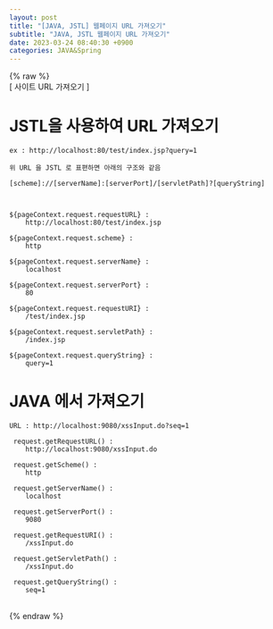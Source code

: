 ```yaml
---  
layout: post  
title: "[JAVA, JSTL] 웹페이지 URL 가져오기"  
subtitle: "JAVA, JSTL 웹페이지 URL 가져오기"  
date: 2023-03-24 08:40:30 +0900  
categories: JAVA&Spring  
---  
```

{% raw %}  
[ 사이트 URL 가져오기 ]  
  
  
	  
  
# JSTL을 사용하여 URL 가져오기  
	ex : http://localhost:80/test/index.jsp?query=1  
	  
	위 URL 을 JSTL 로 표편하면 아래의 구조와 같음  
  
	[scheme]://[serverName]:[serverPort]/[servletPath]?[queryString]  
  
  
  
	${pageContext.request.requestURL} :   
		http://localhost:80/test/index.jsp  
  
	${pageContext.request.scheme} :   
		http  
	  
	${pageContext.request.serverName} :   
		localhost  
		  
	${pageContext.request.serverPort} :   
		80  
  
	${pageContext.request.requestURI} :   
		/test/index.jsp  
  
	${pageContext.request.servletPath} :   
		/index.jsp  
  
	${pageContext.request.queryString} :   
		query=1  
  
  
# JAVA 에서 가져오기  
	URL : http://localhost:9080/xssInput.do?seq=1  
  
	 request.getRequestURL() :   
		http://localhost:9080/xssInput.do  
	   
	 request.getScheme() :   
		http  
	   
	 request.getServerName() :   
		localhost  
	   
	 request.getServerPort() :   
		9080  
	   
	 request.getRequestURI() :   
		/xssInput.do  
	   
	 request.getServletPath() :   
		/xssInput.do  
	   
	 request.getQueryString() :   
		seq=1  
  
  
  
		  
  
  
  
  
                               
{% endraw %}
